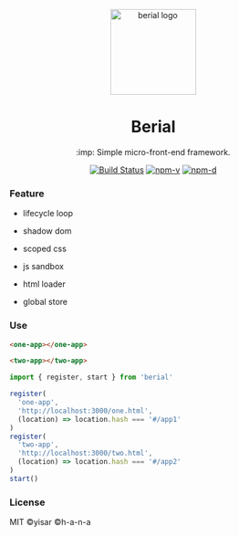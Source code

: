 <p align="center"><img src="https://avatars0.githubusercontent.com/u/68577605?s=200&v=4" alt="berial logo" width="150"></p>
<h1 align="center">Berial</h1>
<p align="center">:imp: Simple micro-front-end framework.</p>
<p align="center">
<a href="https://github.com/berialjs/berial/actions"><img src="https://img.shields.io/github/workflow/status/berialjs/berial/ci.svg" alt="Build Status"></a>
<a href="https://npmjs.com/package/berial"><img src="https://img.shields.io/npm/v/berial.svg" alt="npm-v"></a>
<a href="https://npmjs.com/package/berial"><img src="https://img.shields.io/npm/dt/berial.svg" alt="npm-d"></a>
</p>

### Feature

- lifecycle loop

- shadow dom

- scoped css

- js sandbox

- html loader

- global store

### Use

```html
<one-app></one-app>

<two-app></two-app>
```

```js
import { register, start } from 'berial'

register(
  'one-app',
  'http://localhost:3000/one.html',
  (location) => location.hash === '#/app1'
)
register(
  'two-app',
  'http://localhost:3000/two.html',
  (location) => location.hash === '#/app2'
)
start()
```

### License

MIT ©yisar ©h-a-n-a

